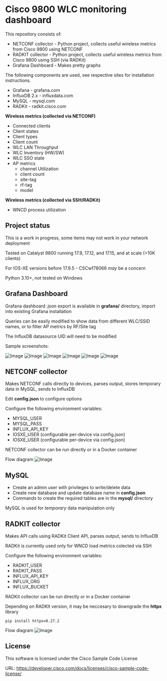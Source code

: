 # Cisco 9800 WLC monitoring dashboard

This repository consists of:

- NETCONF collector - Python project, collects useful wireless metrics from Cisco 9800 using NETCONF
- RADKIT collector - Python project, collects useful wireless metrics from Cisco 9800 using SSH (via RADKit)
- Grafana Dashboard - Makes pretty graphs

The following components are used, see respective sites for installation instructions.
- Grafana - grafana.com
- InfluxDB 2.x - influxdata.com
- MySQL - mysql.com
- RADKit - radkit.cisco.com

**Wireless metrics (collected via NETCONF)**

- Connected clients
- Client states
- Client types
- Client count
- WLC LAN Throughput
- WLC Inventory (HW/SW)
- WLC SSO state
- AP metrics
  - channel Utilization
  - client count
  - site-tag
  - rf-tag
  - model

**Wireless metrics (collected via SSH/RADKit)**
- WNCD process utilization

## Project status

This is a work in progress, some items may not work in your network deployment

Tested on Catalyst 9800 running 17.9, 17.12, and 17.15, and at scale (>10K clients)

For IOS-XE versions before 17.9.5 - CSCwf78066 _may_ be a concern

Python 3.10+, not tested on Windows

## Grafana Dashboard

Grafana dashboard .json export is available in **grafana/** directory, import into existing Grafana installation

Queries can be easily modified to show data from different WLC/SSID names, or to filter AP metrics by RF/Site tag

The InfluxDB datasource UID will need to be modified

Sample screenshots:

![Image](https://github.com/Johnny8Bit/wifi-dashboard/blob/main/images/client-capabilities.png)
![Image](https://github.com/Johnny8Bit/wifi-dashboard/blob/main/images/client-summary.png)
![Image](https://github.com/Johnny8Bit/wifi-dashboard/blob/main/images/radios-channel-utilization.png)
![Image](https://github.com/Johnny8Bit/wifi-dashboard/blob/main/images/radios-client-count.png)
![Image](https://github.com/Johnny8Bit/wifi-dashboard/blob/main/images/wlc-summary.png)
![Image](https://github.com/Johnny8Bit/wifi-dashboard/blob/main/images/dashboard-statistics.jpg)

## NETCONF collector

Makes NETCONF calls directly to devices, parses output, stores temporary data in MySQL, sends to InfluxDB

Edit **config.json** to configure options

Configure the following environment variables:
- MYSQL_USER
- MYSQL_PASS
- INFLUX_API_KEY
- IOSXE_USER (configurable per-device via config.json)
- IOSXE_USER (configurable per-device via config.json)

NETCONF collector can be run directly or in a Docker container

Flow diagram
![Image](https://github.com/Johnny8Bit/wifi-dashboard/blob/main/images/netconf-flow.png)

## MySQL

- Create an admin user with privileges to write/delete data
- Create new database and update database name in **config.json**
- Commands to create the required tables are in the **mysql/** directory

MySQL is used for _temporary_ data manipulation only

## RADKIT collector

Makes API calls using RADKit Client API, parses output, sends to InfluxDB

RADKit is currently used only for WNCD load metrics colected via SSH

Configure the following environment variables:
- RADKIT_USER
- RADKIT_PASS
- INFLUX_API_KEY
- INFLUX_ORG
- INFLUX_BUCKET

RADKit collector can be run directly or in a Docker container

Depending on RADKIt version, it may be neccesary to downgrade the __httpx__ library
```
pip install httpx=0.27.2
```
Flow diagram
![Image](https://github.com/Johnny8Bit/wifi-dashboard/blob/main/images/ssh-flow.png)

## License

This software is licensed under the Cisco Sample Code License

URL: https://developer.cisco.com/docs/licenses/cisco-sample-code-license/



